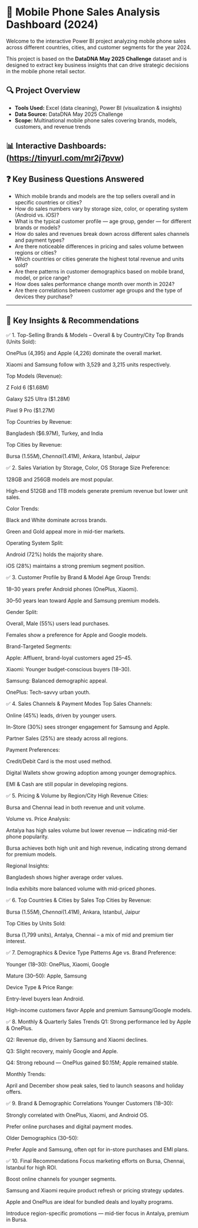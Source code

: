 # 📱 Mobile Phone Sales Analysis Dashboard (2024)

Welcome to the interactive Power BI project analyzing mobile phone sales across different countries, cities, and customer segments for the year 2024.

This project is based on the **DataDNA May 2025 Challenge** dataset and is designed to extract key business insights that can drive strategic decisions in the mobile phone retail sector.



## 🔍 Project Overview

- **Tools Used:** Excel (data cleaning), Power BI (visualization & insights)
- **Data Source:** DataDNA May 2025 Challenge
- **Scope:** Multinational mobile phone sales covering brands, models, customers, and revenue trends


## 📊 Interactive Dashboards: (https://tinyurl.com/mr2j7pvw)

## ❓ Key Business Questions Answered

- Which mobile brands and models are the top sellers overall and in specific countries or cities?
- How do sales numbers vary by storage size, color, or operating system (Android vs. iOS)?
- What is the typical customer profile — age group, gender — for different brands or models?
- How do sales and revenues break down across different sales channels and payment types?
- Are there noticeable differences in pricing and sales volume between regions or cities?
- Which countries or cities generate the highest total revenue and units sold?
- Are there patterns in customer demographics based on mobile brand, model, or price range?
- How does sales performance change month over month in 2024?
- Are there correlations between customer age groups and the type of devices they purchase?

---

## 📌 Key Insights & Recommendations

✅ 1. Top-Selling Brands & Models – Overall & by Country/City
Top Brands (Units Sold):

OnePlus (4,395) and Apple (4,226) dominate the overall market.

Xiaomi and Samsung follow with 3,529 and 3,215 units respectively.

Top Models (Revenue):

Z Fold 6 ($1.68M)

Galaxy S25 Ultra ($1.28M)

Pixel 9 Pro ($1.27M)

Top Countries by Revenue:

Bangladesh ($6.97M), Turkey, and India

Top Cities by Revenue:

Bursa ($1.55M), Chennai ($1.41M), Ankara, Istanbul, Jaipur

✅ 2. Sales Variation by Storage, Color, OS
Storage Size Preference:

128GB and 256GB models are most popular.

High-end 512GB and 1TB models generate premium revenue but lower unit sales.

Color Trends:

Black and White dominate across brands.

Green and Gold appeal more in mid-tier markets.

Operating System Split:

Android (72%) holds the majority share.

iOS (28%) maintains a strong premium segment position.

✅ 3. Customer Profile by Brand & Model
Age Group Trends:

18–30 years prefer Android phones (OnePlus, Xiaomi).

30–50 years lean toward Apple and Samsung premium models.

Gender Split:

Overall, Male (55%) users lead purchases.

Females show a preference for Apple and Google models.

Brand-Targeted Segments:

Apple: Affluent, brand-loyal customers aged 25–45.

Xiaomi: Younger budget-conscious buyers (18–30).

Samsung: Balanced demographic appeal.

OnePlus: Tech-savvy urban youth.

✅ 4. Sales Channels & Payment Modes
Top Sales Channels:

Online (45%) leads, driven by younger users.

In-Store (30%) sees stronger engagement for Samsung and Apple.

Partner Sales (25%) are steady across all regions.

Payment Preferences:

Credit/Debit Card is the most used method.

Digital Wallets show growing adoption among younger demographics.

EMI & Cash are still popular in developing regions.

✅ 5. Pricing & Volume by Region/City
High Revenue Cities:

Bursa and Chennai lead in both revenue and unit volume.

Volume vs. Price Analysis:

Antalya has high sales volume but lower revenue — indicating mid-tier phone popularity.

Bursa achieves both high unit and high revenue, indicating strong demand for premium models.

Regional Insights:

Bangladesh shows higher average order values.

India exhibits more balanced volume with mid-priced phones.

✅ 6. Top Countries & Cities by Sales
Top Cities by Revenue:

Bursa ($1.55M), Chennai ($1.41M), Ankara, Istanbul, Jaipur

Top Cities by Units Sold:

Bursa (1,799 units), Antalya, Chennai – a mix of mid and premium tier interest.

✅ 7. Demographics & Device Type Patterns
Age vs. Brand Preference:

Younger (18–30): OnePlus, Xiaomi, Google

Mature (30–50): Apple, Samsung

Device Type & Price Range:

Entry-level buyers lean Android.

High-income customers favor Apple and premium Samsung/Google models.

✅ 8. Monthly & Quarterly Sales Trends
Q1: Strong performance led by Apple & OnePlus.

Q2: Revenue dip, driven by Samsung and Xiaomi declines.

Q3: Slight recovery, mainly Google and Apple.

Q4: Strong rebound — OnePlus gained $0.15M; Apple remained stable.

Monthly Trends:

April and December show peak sales, tied to launch seasons and holiday offers.

✅ 9. Brand & Demographic Correlations
Younger Customers (18–30):

Strongly correlated with OnePlus, Xiaomi, and Android OS.

Prefer online purchases and digital payment modes.

Older Demographics (30–50):

Prefer Apple and Samsung, often opt for in-store purchases and EMI plans.

✅ 10. Final Recommendations
Focus marketing efforts on Bursa, Chennai, Istanbul for high ROI.

Boost online channels for younger segments.

Samsung and Xiaomi require product refresh or pricing strategy updates.

Apple and OnePlus are ideal for bundled deals and loyalty programs.

Introduce region-specific promotions — mid-tier focus in Antalya, premium in Bursa.

